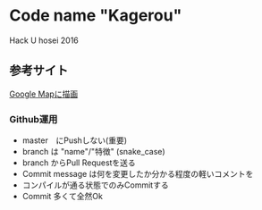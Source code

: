 # Code name "Kagerou"
 Hack U hosei 2016

## 参考サイト
[Google Mapに描画](https://developers.google.com/maps/documentation/android-api/shapes)

### Github運用
* master　にPushしない(重要)
* branch は "name"/"特徴" (snake_case)
* branch からPull Requestを送る
* Commit message は何を変更したか分かる程度の軽いコメントを
* コンパイルが通る状態でのみCommitする
* Commit 多くて全然Ok
